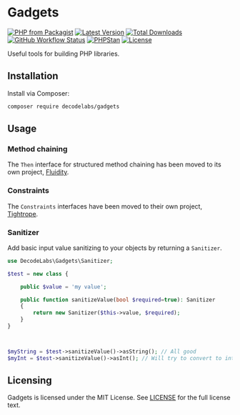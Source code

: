 # Gadgets

[![PHP from Packagist](https://img.shields.io/packagist/php-v/decodelabs/gadgets?style=flat)](https://packagist.org/packages/decodelabs/gadgets)
[![Latest Version](https://img.shields.io/packagist/v/decodelabs/gadgets.svg?style=flat)](https://packagist.org/packages/decodelabs/gadgets)
[![Total Downloads](https://img.shields.io/packagist/dt/decodelabs/gadgets.svg?style=flat)](https://packagist.org/packages/decodelabs/gadgets)
[![GitHub Workflow Status](https://img.shields.io/github/workflow/status/decodelabs/gadgets/Integrate)](https://github.com/decodelabs/gadgets/actions/workflows/integrate.yml)
[![PHPStan](https://img.shields.io/badge/PHPStan-enabled-44CC11.svg?longCache=true&style=flat)](https://github.com/phpstan/phpstan)
[![License](https://img.shields.io/packagist/l/decodelabs/gadgets?style=flat)](https://packagist.org/packages/decodelabs/gadgets)

Useful tools for building PHP libraries.

## Installation

Install via Composer:

```bash
composer require decodelabs/gadgets
```

## Usage

### Method chaining

The <code>Then</code> interface for structured method chaining has been moved to its own project, [Fluidity](https://github.com/decodelabs/fluidity/).


### Constraints

The <code>Constraints</code> interfaces have been moved to their own project, [Tightrope](https://github.com/decodelabs/tightrope/).


### Sanitizer
Add basic input value sanitizing to your objects by returning a <code>Sanitizer</code>.

```php
use DecodeLabs\Gadgets\Sanitizer;

$test = new class {

    public $value = 'my value';

    public function sanitizeValue(bool $required=true): Sanitizer
    {
        return new Sanitizer($this->value, $required);
    }
}



$myString = $test->sanitizeValue()->asString(); // All good
$myInt = $test->sanitizeValue()->asInt(); // Will try to convert to int
```


## Licensing
Gadgets is licensed under the MIT License. See [LICENSE](./LICENSE) for the full license text.
